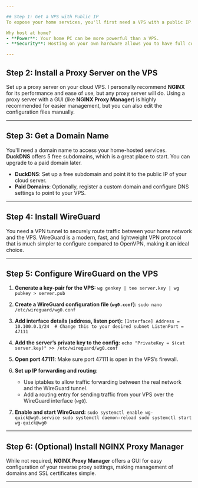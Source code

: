```yaml
---

## Step 1: Get a VPS with Public IP
To expose your home services, you'll first need a VPS with a public IP. I recommend Oracle's Always Free tier or a cheap option from Hetzner, but feel free to use any VPS provider.

Why host at home?
- **Power**: Your home PC can be more powerful than a VPS.
- **Security**: Hosting on your own hardware allows you to have full control over security.

---
```


## Step 2: Install a Proxy Server on the VPS
Set up a proxy server on your cloud VPS. I personally recommend **NGINX** for its performance and ease of use, but any proxy server will do. Using a proxy server with a GUI (like **NGINX Proxy Manager**) is highly recommended for easier management, but you can also edit the configuration files manually.

---

## Step 3: Get a Domain Name
You'll need a domain name to access your home-hosted services. **DuckDNS** offers 5 free subdomains, which is a great place to start. You can upgrade to a paid domain later.

- **DuckDNS**: Set up a free subdomain and point it to the public IP of your cloud server.
- **Paid Domains**: Optionally, register a custom domain and configure DNS settings to point to your VPS.

---

## Step 4: Install WireGuard
You need a VPN tunnel to securely route traffic between your home network and the VPS. WireGuard is a modern, fast, and lightweight VPN protocol that is much simpler to configure compared to OpenVPN, making it an ideal choice.

---

## Step 5: Configure WireGuard on the VPS

1. **Generate a key-pair for the VPS:**
   `
   wg genkey | tee server.key | wg pubkey > server.pub
   `

2. **Create a WireGuard configuration file (`wg0.conf`):**
   `
   sudo nano /etc/wireguard/wg0.conf
   `

3. **Add interface details (address, listen port):**
   `
   [Interface]
   Address = 10.100.0.1/24  # Change this to your desired subnet
   ListenPort = 47111
   `

4. **Add the server’s private key to the config:**
   `
   echo "PrivateKey = $(cat server.key)" >> /etc/wireguard/wg0.conf
   `

5. **Open port 47111**: Make sure port 47111 is open in the VPS’s firewall.

6. **Set up IP forwarding and routing**:
   - Use iptables to allow traffic forwarding between the real network and the WireGuard tunnel.
   - Add a routing entry for sending traffic from your VPS over the WireGuard interface (`wg0`).

7. **Enable and start WireGuard:**
   `
   sudo systemctl enable wg-quick@wg0.service
   sudo systemctl daemon-reload
   sudo systemctl start wg-quick@wg0
   `

---

## Step 6: (Optional) Install NGINX Proxy Manager
While not required, **NGINX Proxy Manager** offers a GUI for easy configuration of your reverse proxy settings, making management of domains and SSL certificates simple.

---

